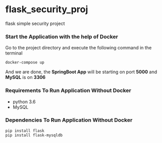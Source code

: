 # flask_security_proj
flask simple security project

### Start the Application with the help of Docker
Go to the project directory and execute 
the following command in the terminal

    docker-compose up
    
And we are done, the **SpringBoot App** will be starting on port 
**5000** and **MySQL** is on **3306**

### Requirements To Run Application Without Docker
* python 3.6
* MySQL

### Dependencies To Run Application Without Docker

    pip install flask
    pip install flask-mysqldb
    
